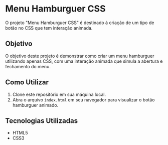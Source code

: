 # Menu Hamburguer CSS

O projeto "Menu Hamburguer CSS" é destinado à criação de um tipo de botão no CSS que tem interação animada.

## Objetivo

O objetivo deste projeto é demonstrar como criar um menu hamburguer utilizando apenas CSS, com uma interação animada que simula a abertura e fechamento do menu.

## Como Utilizar

1. Clone este repositório em sua máquina local.
2. Abra o arquivo `index.html` em seu navegador para visualizar o botão hamburguer animado.

## Tecnologias Utilizadas

- HTML5
- CSS3
